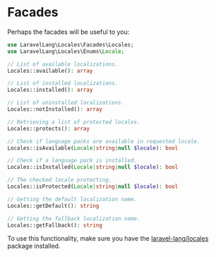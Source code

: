 # Facades

Perhaps the facades will be useful to you:

```php
use LaravelLang\Locales\Facades\Locales;
use LaravelLang\Locales\Enums\Locale;

// List of available localizations.
Locales::available(): array

// List of installed localizations.
Locales::installed(): array

// List of uninstalled localizations.
Locales::notInstalled(): array

// Retrieving a list of protected locales.
Locales::protects(): array

// Check if language packs are available in requested locale.
Locales::isAvailable(Locale|string|null $locale): bool

// Check if a language pack is installed.
Locales::isInstalled(Locale|string|null $locale): bool

// The checked locale protecting.
Locales::isProtected(Locale|string|null $locale): bool

// Getting the default localization name.
Locales::getDefault(): string

// Getting the fallback localization name.
Locales::getFallback(): string
```

To use this functionality, make sure you have
the [laravel-lang/locales](../../installation/about.md#laravel-lang-locales) package installed.
